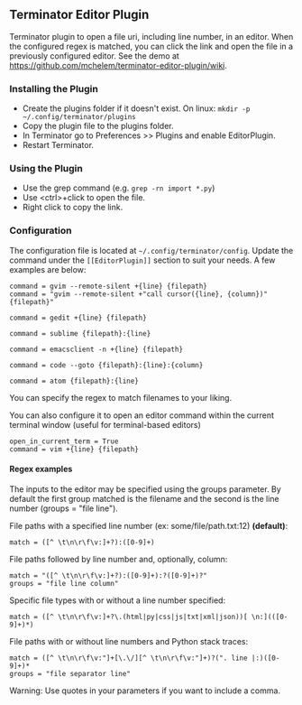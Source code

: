 Terminator Editor Plugin
----------------------
Terminator plugin to open a file uri, including line number, in an editor. 
When the configured regex is matched, you can click the link and open the file in a previously configured editor.
See the demo at https://github.com/mchelem/terminator-editor-plugin/wiki.


### Installing the Plugin ###
* Create the plugins folder if it doesn't exist. On linux: `mkdir -p ~/.config/terminator/plugins`
* Copy the plugin file to the plugins folder.
* In Terminator go to Preferences >> Plugins and enable EditorPlugin.
* Restart Terminator.


### Using the Plugin ###
- Use the grep command (e.g. <code>grep -rn import *.py</code>)
- Use &lt;ctrl&gt;+click to open the file.
- Right click to copy the link.


### Configuration ###
The configuration file is located at `~/.config/terminator/config`. Update
the command under the `[[EditorPlugin]]` section to suit your needs. A few
examples are below:

    command = gvim --remote-silent +{line} {filepath} 
    command = "gvim --remote-silent +"call cursor({line}, {column})" {filepath}"

    command = gedit +{line} {filepath} 

    command = sublime {filepath}:{line}

    command = emacsclient -n +{line} {filepath}
    
    command = code --goto {filepath}:{line}:{column}

    command = atom {filepath}:{line}

You can specify the regex to match filenames to your liking.

You can also configure it to open an editor command within the current terminal window (useful for terminal-based editors)
```
open_in_current_term = True
command = vim +{line} {filepath}
```

#### Regex examples

The inputs to the editor may be specified using the groups parameter. By default the first group matched is the filename and the second is the line number (groups = "file line").

File paths with a specified line number (ex: some/file/path.txt:12) **(default)**:

```match = ([^ \t\n\r\f\v:]+?):([0-9]+)```

File paths followed by line number and, optionally, column:

```
match = "([^ \t\n\r\f\v:]+?):([0-9]+):?([0-9]+)?"
groups = "file line column"
```

Specific file types with or without a line number specified:

```match = ([^ \t\n\r\f\v:]+?\.(html|py|css|js|txt|xml|json))[ \n:](([0-9]+)*)```

File paths with or without line numbers and Python stack traces:

```
match = ([^ \t\n\r\f\v:"]+[\.\/][^ \t\n\r\f\v:"]+)?(". line |:)([0-9]+)*
groups = "file separator line"
```

Warning: Use quotes in your parameters if you want to include a comma.


